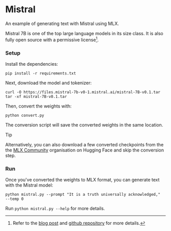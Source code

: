 # Mistral 

An example of generating text with Mistral using MLX.

Mistral 7B is one of the top large language models in its size class. It is
also fully open source with a permissive license[^1].

### Setup

Install the dependencies:

```
pip install -r requirements.txt
```

Next, download the model and tokenizer:

```
curl -O https://files.mistral-7b-v0-1.mistral.ai/mistral-7B-v0.1.tar
tar -xf mistral-7B-v0.1.tar
```

Then, convert the weights with:

```
python convert.py
```

The conversion script will save the converted weights in the same location.

> [!TIP]
> Alternatively, you can also download a few converted checkpoints from the the [MLX Community](https://huggingface.co/mlx-community) organisation on Hugging Face and skip the conversion step.

### Run

Once you've converted the weights to MLX format, you can generate text with
the Mistral model:

```
python mistral.py --prompt "It is a truth universally acknowledged,"  --temp 0
```

Run `python mistral.py --help` for more details.

[^1]: Refer to the [blog post](https://mistral.ai/news/announcing-mistral-7b/)
and [github repository](https://github.com/mistralai/mistral-src) for more
details.
